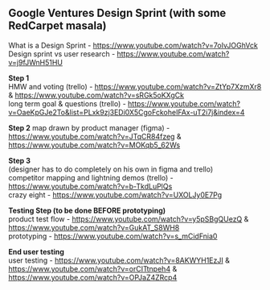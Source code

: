 Google Ventures Design Sprint (with some RedCarpet masala)
-----

What is a Design Sprint - https://www.youtube.com/watch?v=7oIvJOGhVck   
Design sprint vs user research - https://www.youtube.com/watch?v=j9fJWnH51HU

**Step 1**   
HMW and voting (trello) - https://www.youtube.com/watch?v=ZtYp7XzmXr8 & https://www.youtube.com/watch?v=sRGk5oKXgCk   
long term goal & questions (trello) - https://www.youtube.com/watch?v=OaeKpGJe2To&list=PLxk9zj3EDi0X5CgoFckoheIFAx-uT2i7j&index=4   

**Step 2**
map drawn by product manager (figma) - https://www.youtube.com/watch?v=JTqCR84fzeg & https://www.youtube.com/watch?v=MOKqb5_62Ws

**Step 3**    
(designer has to do completely on his own in figma and trello)    
competitor mapping and lightning demos (trello) - https://www.youtube.com/watch?v=b-TkdLuPlQs    
crazy eight - https://www.youtube.com/watch?v=UXOLJy0E7Pg   

**Testing Step (to be done BEFORE prototyping)**    
product test flow - https://www.youtube.com/watch?v=y5pSBgQUezQ & https://www.youtube.com/watch?v=GukAT_S8WH8    
prototyping - https://www.youtube.com/watch?v=s_mCidFnia0   

**End user testing**    
user testing - https://www.youtube.com/watch?v=8AKWYH1EzJI & https://www.youtube.com/watch?v=orCITtnpeh4 & https://www.youtube.com/watch?v=OPJaZ4ZRcp4   

